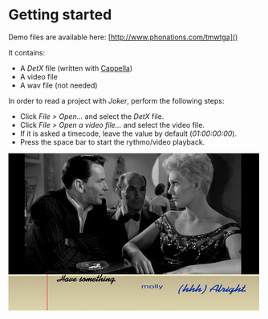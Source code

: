 # Getting started

Demo files are available here: [http://www.phonations.com/tmwtga]()

It contains:

- A *DetX* file (written with [Cappella](http://www.cappella.tv))
- A video file
- A wav file (not needed)

In order to read a project with *Joker*, perform the following steps:

- Click *File > Open...* and select the *DetX* file.
- Click *File > Open a video file...* and select the video file.
- If it is asked a timecode, leave the value by default (*01:00:00:00*).
- Press the space bar to start the rythmo/video playback.

![Screenshot](data/img/screenshot.jpg)
